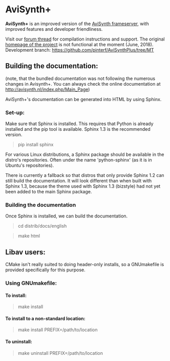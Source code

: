 AviSynth+
=========

**AviSynth+** is an improved version of the [AviSynth frameserver](http://avisynth.nl/index.php/Main_Page), with improved
features and developer friendliness. 

Visit our [forum thread](http://forum.doom9.org/showthread.php?t=168856) for compilation instructions and support.
The original [homepage of the project](http://avs-plus.net) is not functional at the moment (June, 2018).
Development branch: https://github.com/pinterf/AviSynthPlus/tree/MT

Building the documentation:
---------------------------
(note, that the bundled documentation was not following the numerous changes in Avisynth+. 
You can always check the online documentation at http://avisynth.nl/index.php/Main_Page)

AviSynth+'s documentation can be generated into HTML by using Sphinx.

### Set-up:

Make sure that Sphinx is installed. This requires that Python is already
installed and the pip tool is available.  Sphinx 1.3 is the recommended
version.

>pip install sphinx

For various Linux distributions, a Sphinx package should be available
in the distro's repositories.  Often under the name 'python-sphinx'
(as it is in Ubuntu's repositories).

There is currently a fallback so that distros that only provide
Sphinx 1.2 can still build the documentation.  It will look
different than when built with Sphinx 1.3, because the theme
used with Sphinx 1.3 (bizstyle) had not yet been added to the main
Sphinx package.

### Building the documentation

Once Sphinx is installed, we can build the documentation.

>cd distrib/docs/english

>make html


Libav users:
------------

CMake isn't really suited to doing header-only installs, so a GNUmakefile is
provided specifically for this purpose.

### Using GNUmakefile:

#### To install:

>make install

#### To install to a non-standard location:

>make install PREFIX=/path/to/location

#### To uninstall:

>make uninstall PREFIX=/path/to/location